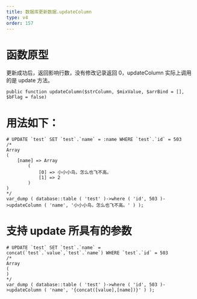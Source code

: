 ```yaml
---
title: 数据库更新数据.updateColumn
type: v4
order: 157
---
```


# 函数原型
更新成功后，返回影响行数，没有修改记录返回 0，updateColumn 实际上调用的是 update 方法。
~~~
public function updateColumn($strColumn, $mixValue, $arrBind = [], $bFlag = false)
~~~

# 用法如下：
~~~
# UPDATE `test` SET `test`.`name` = :name WHERE `test`.`id` = 503 
/*
Array
(
    [name] => Array
        (
            [0] => 小小小鸟，怎么也飞不高。
            [1] => 2
        )
)
*/
var_dump ( database::table ( 'test' )->where ( 'id', 503 )->updateColumn ( 'name', '小小小鸟，怎么也飞不高。' ) );
~~~

# 支持 update 所具有的参数
~~~
# UPDATE `test` SET `test`.`name` = concat(`test`.`value`,`test`.`name`) WHERE `test`.`id` = 503
/*
Array
(
)
*/
var_dump ( database::table ( 'test' )->where ( 'id', 503 )->updateColumn ( 'name', '{concat([value],[name])}' ) );
~~~